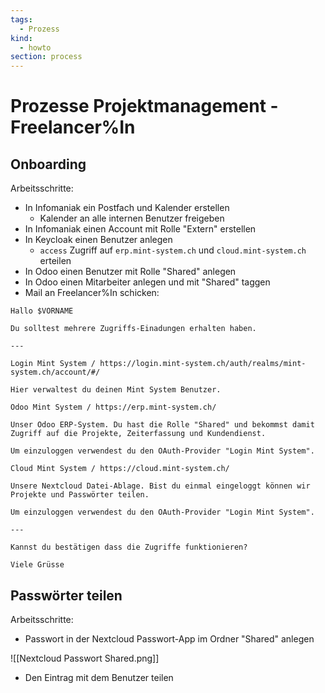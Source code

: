 ```yaml
---
tags:
  - Prozess
kind:
  - howto
section: process
---
```


# Prozesse Projektmanagement - Freelancer%In

## Onboarding

Arbeitsschritte:

- In Infomaniak ein Postfach und Kalender erstellen
  - Kalender an alle internen Benutzer freigeben
- In Infomaniak einen Account mit Rolle "Extern" erstellen
- In Keycloak einen Benutzer anlegen
  - `access` Zugriff auf `erp.mint-system.ch` und `cloud.mint-system.ch` erteilen
- In Odoo einen Benutzer mit Rolle "Shared" anlegen
- In Odoo einen Mitarbeiter anlegen und mit "Shared" taggen
- Mail an Freelancer%In schicken:

```
Hallo $VORNAME

Du solltest mehrere Zugriffs-Einadungen erhalten haben.

---

Login Mint System / https://login.mint-system.ch/auth/realms/mint-system.ch/account/#/

Hier verwaltest du deinen Mint System Benutzer.

Odoo Mint System / https://erp.mint-system.ch/

Unser Odoo ERP-System. Du hast die Rolle "Shared" und bekommst damit Zugriff auf die Projekte, Zeiterfassung und Kundendienst.

Um einzuloggen verwendest du den OAuth-Provider "Login Mint System".

Cloud Mint System / https://cloud.mint-system.ch/

Unsere Nextcloud Datei-Ablage. Bist du einmal eingeloggt können wir Projekte und Passwörter teilen.

Um einzuloggen verwendest du den OAuth-Provider "Login Mint System".

---

Kannst du bestätigen dass die Zugriffe funktionieren?

Viele Grüsse
```

## Passwörter teilen

Arbeitsschritte:

- Passwort in der Nextcloud Passwort-App im Ordner "Shared" anlegen

![[Nextcloud Passwort Shared.png]]

- Den Eintrag mit dem Benutzer teilen
